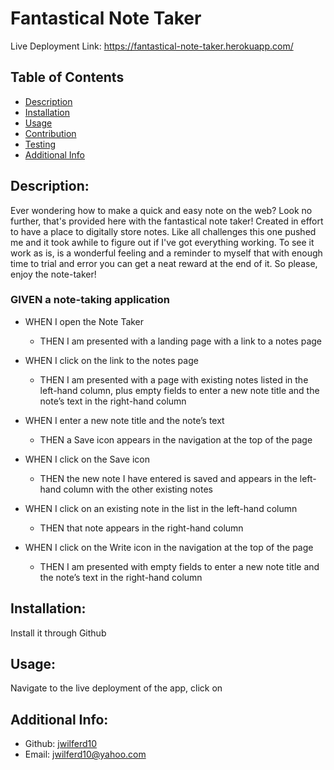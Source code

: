 # Fantastical Note Taker

  Live Deployment Link: https://fantastical-note-taker.herokuapp.com/
  
  ## Table of Contents 
  - [Description](#description)
  - [Installation](#installation)
  - [Usage](#usage)
  - [Contribution](#contribution)
  - [Testing](#testing)
  - [Additional Info](#additional-info)

  ## Description:
  Ever wondering how to make a quick and easy note on the web? Look no further, that's provided here with the fantastical note taker! Created in effort to have a place to digitally store notes. Like all challenges this one pushed me and it took awhile to figure out if I've got everything working. To see it work as is, is a wonderful feeling and a reminder to myself that with enough time to trial and error you can get a neat reward at the end of it. So please, enjoy the note-taker!
  
### GIVEN a note-taking application
 - WHEN I open the Note Taker
   - THEN I am presented with a landing page with a link to a notes page
   
 - WHEN I click on the link to the notes page
   - THEN I am presented with a page with existing notes listed in the left-hand column, plus empty fields to enter a new note title and the note’s text in the right-hand column
 
 - WHEN I enter a new note title and the note’s text
   - THEN a Save icon appears in the navigation at the top of the page
 
 - WHEN I click on the Save icon
   - THEN the new note I have entered is saved and appears in the left-hand column with the other existing notes
 
 - WHEN I click on an existing note in the list in the left-hand column
   - THEN that note appears in the right-hand column
 
 - WHEN I click on the Write icon in the navigation at the top of the page
   - THEN I am presented with empty fields to enter a new note title and the note’s text in the right-hand column

  ## Installation:
  Install it through Github

  ## Usage:
  Navigate to the live deployment of the app, click on
  ## Additional Info:
  - Github: [jwilferd10](https://github.com/jwilferd10)
  - Email: jwilferd10@yahoo.com 
  
